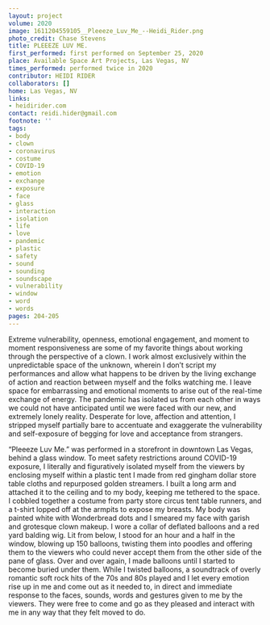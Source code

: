 ```yaml
---
layout: project
volume: 2020
image: 1611204559105__Pleeeze_Luv_Me_--Heidi_Rider.png
photo_credit: Chase Stevens
title: PLEEEZE LUV ME.
first_performed: first performed on September 25, 2020
place: Available Space Art Projects, Las Vegas, NV
times_performed: performed twice in 2020
contributor: HEIDI RIDER
collaborators: []
home: Las Vegas, NV
links: 
- heidirider.com
contact: reidi.hider@gmail.com
footnote: ''
tags:
- body
- clown
- coronavirus
- costume
- COVID-19
- emotion
- exchange
- exposure
- face
- glass
- interaction
- isolation
- life
- love
- pandemic
- plastic
- safety
- sound
- sounding
- soundscape
- vulnerability
- window
- word
- words
pages: 204-205
---
```


Extreme vulnerability, openness, emotional engagement, and moment to moment responsiveness are some of my favorite things about working through the perspective of a clown. I work almost exclusively within the unpredictable space of the unknown, wherein I don’t script my performances and allow what happens to be driven by the living exchange of action and reaction between myself and the folks watching me. I leave space for embarrassing and emotional moments to arise out of the real-time exchange of energy. The pandemic has isolated us from each other in ways we could not have anticipated until we were faced with our new, and extremely lonely reality. Desperate for love, affection and attention, I stripped myself partially bare to accentuate and exaggerate the vulnerability and self-exposure of begging for love and acceptance from strangers.

“Pleeeze Luv Me.” was performed in a storefront in downtown Las Vegas, behind a glass window. To meet safety restrictions around COVID-19 exposure, I literally and figuratively isolated myself from the viewers by enclosing myself within a plastic tent I made from red gingham dollar store table cloths and repurposed golden streamers. I built a long arm and attached it to the ceiling and to my body, keeping me tethered to the space. I cobbled together a costume from party store circus tent table runners, and a t-shirt lopped off at the armpits to expose my breasts. My body was painted white with Wonderbread dots and I smeared my face with garish and grotesque clown makeup. I wore a collar of deflated balloons and a red yard balding wig. Lit from below, I stood for an hour and a half in the window, blowing up 150 balloons, twisting them into poodles and offering them to the viewers who could never accept them from the other side of the pane of glass. Over and over again, I made balloons until I started to become buried under them. While I twisted balloons, a soundtrack of overly romantic soft rock hits of the 70s and 80s played and I let every emotion rise up in me and come out as it needed to, in direct and immediate response to the faces, sounds, words and gestures given to me by the viewers. They were free to come and go as they pleased and interact with me in any way that they felt moved to do.